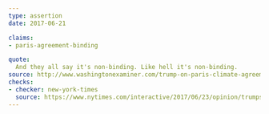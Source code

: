 ```yaml
---
type: assertion
date: 2017-06-21

claims:
- paris-agreement-binding

quote:
  And they all say it's non-binding. Like hell it's non-binding.
source: http://www.washingtonexaminer.com/trump-on-paris-climate-agreement-like-hell-its-non-binding/article/2626729
checks:
- checker: new-york-times
  source: https://www.nytimes.com/interactive/2017/06/23/opinion/trumps-lies.html
---
```

